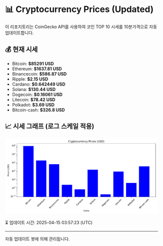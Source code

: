 
# 📊 Cryptocurrency Prices (Updated)

이 리포지토리는 CoinGecko API를 사용하여 코인 TOP 10 시세를 10분가격으로 자동 업데이트합니다.

## 💰 현재 시세
- Bitcoin: **$85291 USD**
- Ethereum: **$1637.81 USD**
- Binancecoin: **$586.87 USD**
- Ripple: **$2.15 USD**
- Cardano: **$0.642449 USD**
- Solana: **$130.44 USD**
- Dogecoin: **$0.16061 USD**
- Litecoin: **$78.42 USD**
- Polkadot: **$3.69 USD**
- Bitcoin-cash: **$326.8 USD**

## 📈 시세 그래프 (로그 스케일 적용)
![Crypto Prices](crypto_prices.png)

⏳ 업데이트 시간: 2025-04-15 03:57:23 (UTC)

---
자동 업데이트 봇에 의해 관리됩니다.
